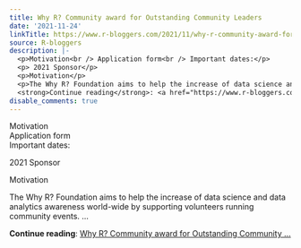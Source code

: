 ```yaml
---
title: Why R? Community award for Outstanding Community Leaders
date: '2021-11-24'
linkTitle: https://www.r-bloggers.com/2021/11/why-r-community-award-for-outstanding-community-leaders/
source: R-bloggers
description: |-
  <p>Motivation<br /> Application form<br /> Important dates:</p>
  <p> 2021 Sponsor</p>
  <p>Motivation</p>
  <p>The Why R? Foundation aims to help the increase of data science and data analytics awareness world-wide by supporting volunteers running community events. ...</p>
  <strong>Continue reading</strong>: <a href="https://www.r-bloggers.com/2021/11/why-r-community-award-for-outstanding-community-leaders/">Why R? Community award for Outstanding Community ...
disable_comments: true
---
```

<p>Motivation<br /> Application form<br /> Important dates:</p>
<p> 2021 Sponsor</p>
<p>Motivation</p>
<p>The Why R? Foundation aims to help the increase of data science and data analytics awareness world-wide by supporting volunteers running community events. ...</p>
<strong>Continue reading</strong>: <a href="https://www.r-bloggers.com/2021/11/why-r-community-award-for-outstanding-community-leaders/">Why R? Community award for Outstanding Community ...